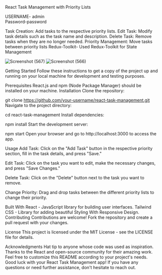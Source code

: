 React Task Management with Priority Lists

USERNAME- admin    
Password-password 


Task Creation: Add tasks to the respective priority lists.
Edit Task: Modify task details such as the task name and description.
Delete Task: Remove tasks when they are no longer needed.
Priority Management: Move tasks between priority lists
Redux-Toolkit- Used Redux-Toolkit for State Management

![Screenshot (567)](https://github.com/user-attachments/assets/ae88c418-b055-434c-8378-071a1104cd8e)
![Screenshot (566)](https://github.com/user-attachments/assets/02151e66-1c44-4b8f-8f2d-da1b5cfa1ca1)


Getting Started
Follow these instructions to get a copy of the project up and running on your local machine for development and testing purposes.

Prerequisites
React.js and npm (Node Package Manager) should be installed on your machine.
Installation
Clone the repository:

git clone https://github.com/your-username/react-task-management.git
Navigate to the project directory:

cd react-task-management
Install dependencies:

npm install
Start the development server:

npm start
Open your browser and go to http://localhost:3000 to access the app.

Usage
Add Task: Click on the "Add Task" button in the respective priority section, fill in the task details, and press "Save."

Edit Task: Click on the task you want to edit, make the necessary changes, and press "Save Changes."

Delete Task: Click on the "Delete" button next to the task you want to remove.

Change Priority: Drag and drop tasks between the different priority lists to change their priority.

Built With
React - JavaScript library for building user interfaces.
Tailwind CSS - Library for adding beautiful Styling With Responsive Design.
Contributing
Contributions are welcome! Fork the repository and create a pull request with your changes.

License
This project is licensed under the MIT License - see the LICENSE file for details.

Acknowledgments
Hat tip to anyone whose code was used as inspiration.
Thanks to the React and open-source community for their amazing work.
Feel free to customize this README according to your project's needs. Good luck with your React Task Management app! If you have any questions or need further assistance, don't hesitate to reach out.
